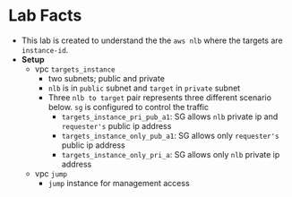 # Lab Facts

- This lab is created to understand the the `aws nlb` where the targets are `instance-id`.
- **Setup**
  - vpc `targets_instance`
    - two subnets; public and private
    - `nlb` is in `public` subnet and `target` in `private` subnet
    - Three `nlb to target` pair represents three different scenario below. `sg` is configured to control the traffic
      - `targets_instance_pri_pub_a1`: SG allows `nlb` private ip and `requester's` public ip address
      - `targets_instance_only_pub_a1`: SG allows only `requester's` public ip address
      - `targets_instance_only_pri_a`: SG allows only `nlb` private ip address
  - vpc `jump`
    - `jump` instance for management access
